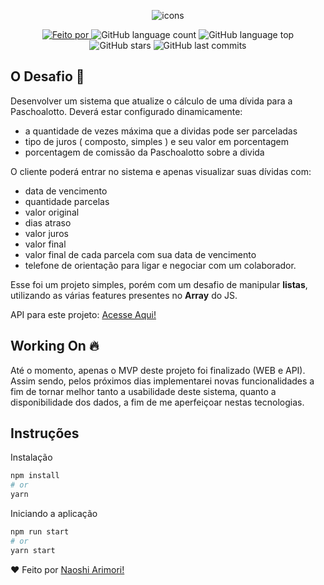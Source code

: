 <p align="center" width="100%">
    <img src="https://www.paschoalotto.com.br/wp-content/themes/Paschoalotto-08-2018/home/img/logo.png" alt="icons" align="center" />
</p>
<p width="100%" align="center">
<a href="https://br.linkedin.com/in/naoshi-arimori-624763173">
<img alt="Feito por" src="https://img.shields.io/badge/Feito%20por-Naoshi%20Arimori-blue">
</a>
<img alt="GitHub language count" src="https://img.shields.io/github/languages/count/NaoshiAC/paschoalotto-web">
<img alt="GitHub language top" src="https://img.shields.io/github/languages/top/NaoshiAC/paschoalotto-web">
<img alt="GitHub stars" src="https://img.shields.io/github/stars/NaoshiAC/paschoalotto-web?style=social">
<img alt="GitHub last commits" src="https://img.shields.io/github/last-commit/NaoshiAC/paschoalotto-web">
</p>


## O Desafio :rocket:

Desenvolver um sistema que atualize o cálculo de uma dívida para a Paschoalotto. Deverá estar configurado dinamicamente:

- a quantidade de vezes máxima que a dividas pode ser parceladas
- tipo de juros ( composto, simples ) e seu valor em porcentagem
- porcentagem de comissão da Paschoalotto sobre a divida

O cliente poderá entrar no sistema e apenas visualizar suas dívidas com:

- data de vencimento
- quantidade parcelas
- valor original
- dias atraso
- valor juros
- valor final
- valor final de cada parcela com sua data de vencimento
- telefone de orientação para ligar e negociar com um colaborador.

Esse foi um projeto simples, porém com um desafio de manipular **listas**, utilizando as várias features presentes no **Array** do JS.

API para este projeto: [Acesse Aqui!](https://github.com/NaoshiAC/paschoalotto-backend)



## Working On :fire:

Até o momento, apenas o MVP deste projeto foi finalizado (WEB e API). Assim sendo, pelos próximos dias implementarei novas funcionalidades a fim de tornar melhor tanto a usabilidade deste sistema, quanto a disponibilidade dos dados, a fim de me aperfeiçoar nestas tecnologias.



## Instruções

Instalação

```bash
npm install
# or
yarn
```

Iniciando a aplicação

```bash
npm run start
# or
yarn start
```

:heart: Feito por [Naoshi Arimori!](https://www.linkedin.com/in/naoshi-arimori-624763173/)


